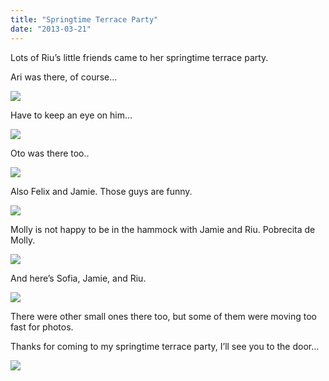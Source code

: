 ```yaml
---
title: "Springtime Terrace Party"
date: "2013-03-21"
---
```


Lots of Riu’s little friends came to her springtime terrace party.

Ari was there, of course…

![](images/tumblr_inline_mjzazimqOi1qz4rgp.jpg)

Have to keep an eye on him…

![](images/tumblr_inline_mjzb24CMOk1qz4rgp.jpg)

Oto was there too..

![](images/tumblr_inline_mjzb4nMkJ81qz4rgp.jpg)

Also Felix and Jamie. Those guys are funny.

![](images/tumblr_inline_mjzb946iJO1qz4rgp.jpg)

Molly is not happy to be in the hammock with Jamie and Riu. Pobrecita de Molly.

![](images/tumblr_inline_mjzbc0hPUq1qz4rgp.jpg)

And here’s Sofia, Jamie, and Riu.

![](images/tumblr_inline_mjzbfjbIwo1qz4rgp.jpg)

There were other small ones there too, but some of them were moving too fast for photos.

Thanks for coming to my springtime terrace party, I’ll see you to the door…

![](images/tumblr_inline_mjzbjcdqdK1qz4rgp.jpg)
